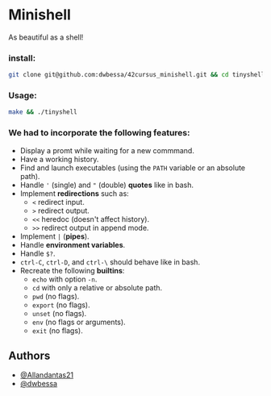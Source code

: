 
# Minishell

As beautiful as a shell!

### install:
  ```Bash
git clone git@github.com:dwbessa/42cursus_minishell.git && cd tinyshell
  ```

### Usage:
```Bash
make && ./tinyshell
  ```

 ### We had to incorporate the following features:
- Display a promt while waiting for a new commmand.
- Have a working history.
- Find and launch executables (using the `PATH` variable or an absolute path).
- Handle `'` (single) and `"` (double) **quotes** like in bash.
- Implement **redirections** such as:
  - `<` redirect input.
  - `>` redirect output.
  - `<<` heredoc (doesn't affect history).
  - `>>` redirect output in append mode.
- Implement `|` (**pipes**).
- Handle **environment variables**.
- Handle `$?`.
- `ctrl-C`, `ctrl-D`, and `ctrl-\` should behave like in bash.
- Recreate the following **builtins**:
  - `echo` with option `-n`.
  - `cd` with only a relative or absolute path.
  - `pwd` (no flags).
  - `export` (no flags).
  - `unset` (no flags).
  - `env` (no flags or arguments).
  - `exit` (no flags).

## Authors

- [@Allandantas21](https://www.github.com/Allandantas21)
- [@dwbessa](https://www.github.com/dwbessa)

